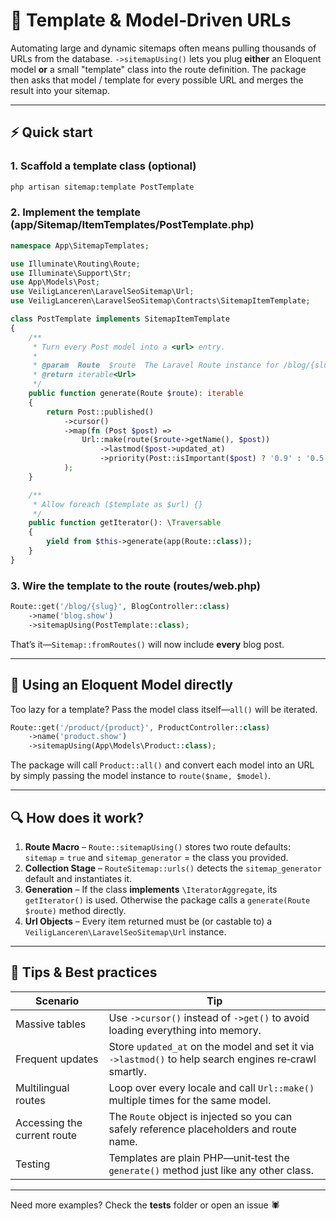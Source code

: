 # 🧩 Template & Model‑Driven URLs

Automating large and dynamic sitemaps often means pulling thousands of URLs from the database.
`->sitemapUsing()` lets you plug **either** an Eloquent model **or** a small "template" class into the route definition. The package then asks that model / template for every possible URL and merges the result into your sitemap.

---

## ⚡ Quick start

### 1. Scaffold a template class (optional)

```bash
php artisan sitemap:template PostTemplate
```

### 2. Implement the template (app/Sitemap/ItemTemplates/PostTemplate.php)

```php
namespace App\SitemapTemplates;

use Illuminate\Routing\Route;
use Illuminate\Support\Str;
use App\Models\Post;
use VeiligLanceren\LaravelSeoSitemap\Url;
use VeiligLanceren\LaravelSeoSitemap\Contracts\SitemapItemTemplate;

class PostTemplate implements SitemapItemTemplate
{
    /**
     * Turn every Post model into a <url> entry.
     *
     * @param  Route  $route  The Laravel Route instance for /blog/{slug}
     * @return iterable<Url>
     */
    public function generate(Route $route): iterable
    {
        return Post::published()
            ->cursor()
            ->map(fn (Post $post) =>
                Url::make(route($route->getName(), $post))
                    ->lastmod($post->updated_at)
                    ->priority(Post::isImportant($post) ? '0.9' : '0.5')
            );
    }

    /**
     * Allow foreach ($template as $url) {}
     */
    public function getIterator(): \Traversable
    {
        yield from $this->generate(app(Route::class));
    }
}
```

### 3. Wire the template to the route (routes/web.php)

```php
Route::get('/blog/{slug}', BlogController::class)
    ->name('blog.show')
    ->sitemapUsing(PostTemplate::class);
```

That’s it—`Sitemap::fromRoutes()` will now include **every** blog post.

---

## 🐘 Using an Eloquent Model directly

Too lazy for a template? Pass the model class itself—`all()` will be iterated.

```php
Route::get('/product/{product}', ProductController::class)
    ->name('product.show')
    ->sitemapUsing(App\Models\Product::class);
```

The package will call `Product::all()` and convert each model into an URL by simply passing the model instance to `route($name, $model)`.

---

## 🔍 How does it work?

1. **Route Macro** – `Route::sitemapUsing()` stores two route defaults: `sitemap` = `true` and `sitemap_generator` = the class you provided.
2. **Collection Stage** – `RouteSitemap::urls()` detects the `sitemap_generator` default and instantiates it.
3. **Generation** – If the class **implements** `\IteratorAggregate`, its `getIterator()` is used. Otherwise the package calls a `generate(Route $route)` method directly.
4. **Url Objects** – Every item returned must be (or castable to) a `VeiligLanceren\LaravelSeoSitemap\Url` instance.

---

## 🤖 Tips & Best practices

| Scenario                    | Tip                                                                                                   |
| --------------------------- | ----------------------------------------------------------------------------------------------------- |
| Massive tables              | Use `->cursor()` instead of `->get()` to avoid loading everything into memory.                        |
| Frequent updates            | Store `updated_at` on the model and set it via `->lastmod()` to help search engines re‑crawl smartly. |
| Multilingual routes         | Loop over every locale and call `Url::make()` multiple times for the same model.                      |
| Accessing the current route | The `Route` object is injected so you can safely reference placeholders and route name.               |
| Testing                     | Templates are plain PHP—unit‑test the `generate()` method just like any other class.                  |

---

Need more examples? Check the **tests** folder or open an issue 🕷️
